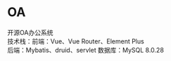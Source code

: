 # OA
开源OA办公系统<br>
技术栈：前端：Vue、Vue Router、Element Plus<br>
       后端：Mybatis、druid、servlet
       数据库：MySQL 8.0.28
